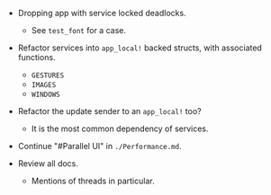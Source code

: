 * Dropping app with service locked deadlocks.
    - See `test_font` for a case.

* Refactor services into `app_local!` backed structs, with associated functions.
    - `GESTURES`
    - `IMAGES`
    - `WINDOWS`

* Refactor the update sender to an `app_local!` too?
    - It is the most common dependency of services.

* Continue "#Parallel UI" in `./Performance.md`.

* Review all docs.
    - Mentions of threads in particular.